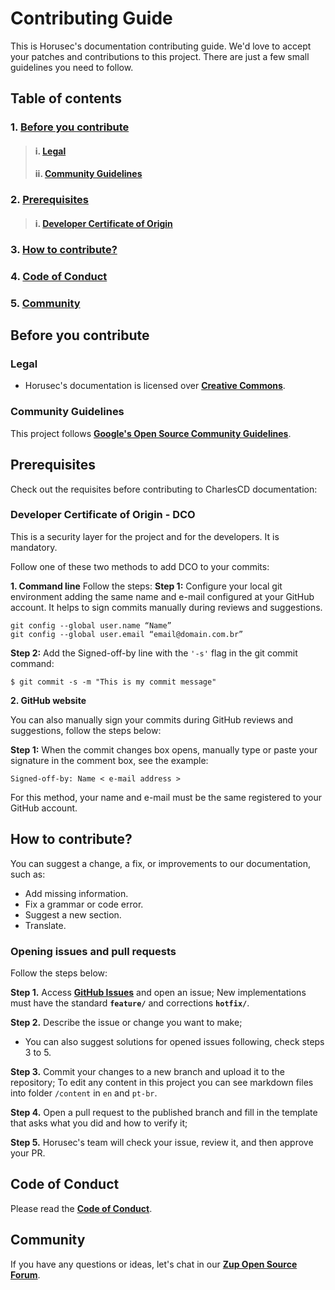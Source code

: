 # **Contributing Guide**

This is Horusec's documentation contributing guide. We'd love to accept your patches and contributions to this project. There are just a few small guidelines you need to follow.


## **Table of contents**
### 1. [**Before you contribute**](#before-you-contribute)
> #### i. [**Legal**](#legal)
> #### ii. [**Community Guidelines**](#community-guidelines)
### 2. [**Prerequisites**](#prerequisites)
> #### i.   [**Developer Certificate of Origin**](#developer-certificate-of-origin)
### 3. [**How to contribute?**](#how-to-contribute?)
### 4. [**Code of Conduct**](#code-of-conduct)
### 5. [**Community**](#community)

## **Before you contribute**

### **Legal**
- Horusec's documentation is licensed over [**Creative Commons**](https://creativecommons.org/get-cc-savvy/breaking-cc-licenses/).

### **Community Guidelines**

This project follows [**Google's Open Source Community Guidelines**](https://opensource.google.com/conduct/).

## **Prerequisites**
Check out the requisites before contributing to CharlesCD documentation:

### **Developer Certificate of Origin - DCO**

 This is a security layer for the project and for the developers. It is mandatory.
 
 Follow one of these two methods to add DCO to your commits:
 
**1. Command line**
 Follow the steps: 
 **Step 1:** Configure your local git environment adding the same name and e-mail configured at your GitHub account. It helps to sign commits manually during reviews and suggestions.

 ```
git config --global user.name “Name”
git config --global user.email “email@domain.com.br”
```
**Step 2:** Add the Signed-off-by line with the `'-s'` flag in the git commit command:

```
$ git commit -s -m "This is my commit message"
```
**2. GitHub website**

You can also manually sign your commits during GitHub reviews and suggestions, follow the steps below: 

**Step 1:** When the commit changes box opens, manually type or paste your signature in the comment box, see the example:

```
Signed-off-by: Name < e-mail address >
```

For this method, your name and e-mail must be the same registered to your GitHub account.

## **How to contribute?** 

You can suggest a change, a fix, or improvements to our documentation, such as: 
- Add missing information.
- Fix a grammar or code error.
- Suggest a new section.
- Translate. 

### **Opening issues and pull requests**

Follow the steps below: 

**Step 1.** Access [**GitHub Issues**](https://github.com/ZupIT/horusec-docs/issues) and open an issue; New implementations must have the standard **`feature/`** and corrections **`hotfix/`**.

**Step 2.** Describe the issue or change you want to make; 

- You can also suggest solutions for opened issues following, check steps 3 to 5.

**Step 3.** Commit your changes to a new branch and upload it to the repository; To edit any content in this project you can see markdown files into folder `/content` in `en` and `pt-br`.

**Step 4.**  Open a pull request to the published branch and fill in the template that asks what you did and how to verify it;

**Step 5.** Horusec's team will check your issue, review it, and then approve your PR.  

## **Code of Conduct**
Please read the [**Code of Conduct**](https://github.com/ZupIT/horusec/blob/main/CODE_OF_CONDUCT.md).

## **Community**

If you have any questions or ideas, let's chat in our [**Zup Open Source Forum**](https://forum.zup.com.br).